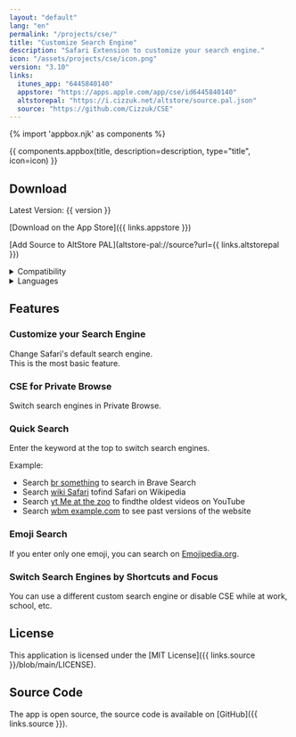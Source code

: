 ```yaml
---
layout: "default"
lang: "en"
permalink: "/projects/cse/"
title: "Customize Search Engine"
description: "Safari Extension to customize your search engine."
icon: "/assets/projects/cse/icon.png"
version: "3.10"
links:
  itunes_app: "6445840140"
  appstore: "https://apps.apple.com/app/cse/id6445840140"
  altstorepal: "https://i.cizzuk.net/altstore/source.pal.json"
  source: "https://github.com/Cizzuk/CSE"
---
```

{% import 'appbox.njk' as components %}

{{ components.appbox(title, description=description, type="title", icon=icon) }}

## Download

Latest Version: {{ version }}

[Download on the App Store]({{ links.appstore }})

[Add Source to AltStore PAL](altstore-pal://source?url={{ links.altstorepal }})

<details>
  <summary>Compatibility</summary>
  <ul>
    <li>iOS 16.0 or later.</li>
    <li>iPadOS 16.0 or later.</li>
    <li>macOS 13.0 or later.</li>
    <li>visionOS 1.0 or later.</li>
  </ul>
</details>

<details>
  <summary>Languages</summary>
  <ul>
    <li>Arabic</li>
    <li>English</li>
    <li>French</li>
    <li>German</li>
    <li>Japanese</li>
    <li>Korean</li>
    <li>Portuguese</li>
    <li>Russian</li>
    <li>Simplified Chinese</li>
    <li>Spanish</li>
    <li>Traditional Chinese</li>
    <li>Ukrainian</li>
  </ul>
</details>

## Features

### Customize your Search Engine

Change Safari's default search engine.  
This is the most basic feature.

### CSE for Private Browse

Switch search engines in Private Browse.

### Quick Search

Enter the keyword at the top to switch search engines.

Example:
  - Search [br something](https://search.brave.com/search?q=something) to search in Brave Search
  - Search [wiki Safari](https://en.wikipedia.org/w/index.php?title=Special:Search&search=Safari) tofind Safari on Wikipedia
  - Search [yt Me at the zoo](https://www.youtube.com/results?search_query=Me+at+the+zoo) to findthe oldest videos on YouTube
  - Search [wbm example.com](https://web.archive.org/web/*/example.com) to see past versions of the website

### Emoji Search

If you enter only one emoji, you can search on [Emojipedia.org](https://emojipedia.org).

### Switch Search Engines by Shortcuts and Focus

You can use a different custom search engine or disable CSE while at work, school, etc.

## License

This application is licensed under the [MIT License]({{ links.source }}/blob/main/LICENSE).

## Source Code

The app is open source, the source code is available on [GitHub]({{ links.source }}).
